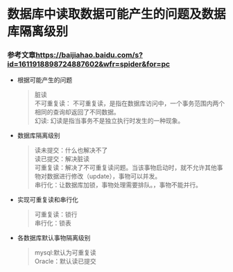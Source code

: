 # 数据库中读取数据可能产生的问题及数据库隔离级别

### 参考文章<https://baijiahao.baidu.com/s?id=1611918898724887602&wfr=spider&for=pc>

- 根据可能产生的问题    
	> 脏读   
	> 不可重复读：    不可重复读，是指在数据库访问中，一个事务范围内两个相同的查询却返回了不同数据。    
	> 幻读:  幻读是指当事务不是独立执行时发生的一种现象。
	 
  
- 数据库隔离级别

	> 读未提交：什么也解决不了    
	> 读已提交：解决脏读   
	> 可重复读：解决了不可重复读问题。当该事物启动时，就不允许其他事物对数据进行修改（update），事物可以并发。  
	> 串行化：让数据库加锁，事物处理需要排队。，事物不能并行。

- 实现可重复读和串行化
	> 可重复读：锁行  
	> 串行化：锁表  

- 各数据库默认事物隔离级别  
	> mysql:默认为可重复读     
	> Oracle：默认读已提交 
